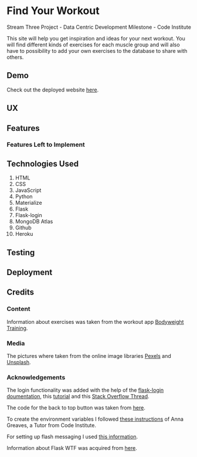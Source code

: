 # Find Your Workout

Stream Three Project - Data Centric Development Milestone - Code Institute

This site will help you get inspiration and ideas for your next workout. You will find different kinds of exercises for each muscle group and will also have to possibility to add your own exercises to the database to share with others.

## Demo

Check out the deployed website [here](https://find-your-workout.herokuapp.com/).

## UX

## Features

### Features Left to Implement

## Technologies Used

1. HTML
2. CSS
3. JavaScript
4. Python
5. Materialize
6. Flask
7. Flask-login
8. MongoDB Atlas
9. Github
10. Heroku

## Testing

## Deployment

## Credits

### Content

Information about exercises was taken from the workout app [Bodyweight Training](https://apps.apple.com/us/app/bodyweight-training-your-gym/id416981420).

### Media

The pictures where taken from the online image libraries [Pexels](https://www.pexels.com) and [Unsplash](https://unsplash.com).

### Acknowledgements

The login functionality was added with the help of the [flask-login doumentation](https://flask-login.readthedocs.io/en/latest/), this [tutorial](https://blog.miguelgrinberg.com/post/the-flask-mega-tutorial-part-v-user-logins) and this [Stack Overflow Thread](https://stackoverflow.com/questions/54992412/flask-login-usermixin-class-with-a-mongodb).

The code for the back to top button was taken from [here](https://codepen.io/tomscholz/pen/qrgOKz?editors=1010).

To create the environment variables I followed [these instructions](https://code-institute-room.slack.com/archives/CP07TN38Q/p1576743936008200) of Anna Greaves, a Tutor from Code Institute.

For setting up flash messaging I used [this information](https://flask.palletsprojects.com/en/1.1.x/patterns/flashing/).

Information about Flask WTF was acquired from [here](https://hackersandslackers.com/flask-wtforms-forms/).